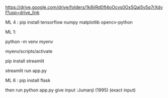 https://drive.google.com/drive/folders/1k8jiRd0fI4oOcvs0Ox5Qaj5y5q7rXdvf?usp=drive_link

ML 4 : pip install tensorflow numpy matplotlib opencv-python   

ML 1:

python -m venv myenv

myenv/scripts/activate

pip install streamlit

streamlit run app.py

ML 6 : pip install flask

then run python app.py give input :Jumanji (1995) (exact input)
  

